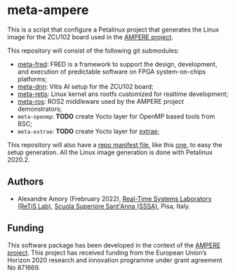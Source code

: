# meta-ampere

This is a script that configure a Petalinux project that generates the Linux image for the ZCU102 board used in the [AMPERE project](https://ampere-euproject.eu/).

This repository will consist of the following git submodules:
- [meta-fred](https://github.com/fred-framework/meta-fred): FRED is a framework to support the design, development, and execution of predictable software on FPGA system-on-chips platforms; 
- [meta-dnn](https://github.com/sssa-ampere/meta-dnn): Vitis AI setup for the ZCU102 board;
- [meta-retis](https://github.com/fred-framework/meta-retis): Linux kernel ans rootfs customized for realtime development;
- [meta-ros](https://github.com/sssa-ampere/meta-ros): ROS2 middleware used by the AMPERE project demonstrators;
- `meta-openmp`: **TODO** create Yocto layer for OpenMP based tools from BSC;
- `meta-extrae`: **TODO** create Yocto layer for [extrae](https://github.com/bsc-performance-tools/extrae);


This repository will also have a [repo manifest file](https://git-repo.info/en/docs/multi-repos/manifest-format/), like this [one](https://github.com/Xilinx/yocto-manifests), to easy the setup generation. All the Linux image generation is done with Petalinux 2020.2.

## Authors

 - Alexandre Amory (Frebruary 2022), [Real-Time Systems Laboratory (ReTiS Lab)](https://retis.santannapisa.it/), [Scuola Superiore Sant'Anna (SSSA)](https://www.santannapisa.it/), Pisa, Italy.

## Funding
 
This software package has been developed in the context of the [AMPERE project](https://ampere-euproject.eu/). This project has received funding from the European Union’s Horizon 2020 research and innovation programme under grant agreement No 871669.
